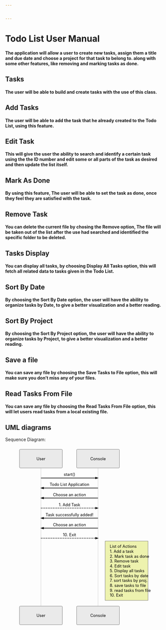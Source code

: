 ```yaml
---


---
```


<h1 id="todo-list-user-manual">Todo List User Manual</h1>
<h4 id="the-application-will-allow-a-user-to-create-new-tasks-assign-them-a-title-and-due-date-and-choose-a-project-for-that-task-to-belong-to.-along-with-some-other-features-like-removing-and-marking-tasks-as-done.">The application will allow a user to create new tasks, assign them a title and due date and choose a project for that task to belong to. along with some other features, like removing and marking tasks as done.</h4>
<h2 id="tasks">Tasks</h2>
<h4 id="the-user-will-be-able-to-build-and-create-tasks-with-the-use-of-this-class.">The user will be able to build and create tasks with the use of this class.</h4>
<h2 id="add-tasks">Add Tasks</h2>
<h4 id="the-user-will-be-able-to-add-the-task-that-he-already-created-to-the-todo-list-using-this-feature.">The user will be able to add the task that he already created to the Todo List, using this feature.</h4>
<h2 id="edit-task">Edit Task</h2>
<h4 id="this-will-give-the-user-the-ability-to-search-and-identify-a-certain-task-using-the-the-id-number-and-edit-some-or-all-parts-of-the-task-as-desired-and-then-update-the-list-itself.">This will give the user the ability to search and identify a certain task using the the ID number and edit some or all parts of the task as desired and then update the list itself.</h4>
<h2 id="mark-as-done">Mark As Done</h2>
<h4 id="by-using-this-feature-the-user-will-be-able-to-set-the-task-as-done-once-they-feel-they-are-satisfied-with-the-task.">By using this feature, The user will be able to set the task as done, once they feel they are satisfied with the task.</h4>
<h2 id="remove-task">Remove Task</h2>
<h4 id="you-can-delete-the-current-file-by-chosing-the-remove-option-the-file-will-be-taken-out-of-the-list-after-the-use-had-searched-and-identified-the-specific-folder-to-be-deleted.">You can delete the current file by chosing the <strong>Remove</strong> option, The file will be taken out of the list after the use had searched and identified the specific folder to be deleted.</h4>
<h2 id="tasks-display">Tasks Display</h2>
<h4 id="you-can-display-all-tasks-by-choosing-display-all-tasks-option-this-will-fetch-all-related-data-to-tasks-given-in-the-todo-list.">You can display all tasks, by choosing <strong>Display All Tasks</strong> option, this will fetch all related data to tasks given in the Todo List.</h4>
<h2 id="sort-by-date">Sort By Date</h2>
<h4 id="by-choosing-the-sort-by-date-option-the-user-will-have-the-ability-to-organize-tasks-by-date-to-give-a-better-visualization-and-a-better-reading.">By choosing the <strong>Sort By Date</strong> option, the user will have the ability to organize tasks by <strong>Date</strong>, to give a better visualization and a better reading.</h4>
<h2 id="sort-by-project">Sort By Project</h2>
<h4 id="by-choosing-the-sort-by-project-option-the-user-will-have-the-ability-to-organize-tasks-by-project-to-give-a-better-visualization-and-a-better-reading.">By choosing the <strong>Sort By Project</strong> option, the user will have the ability to organize tasks by <strong>Project</strong>, to give a better visualization and a better reading.</h4>
<h2 id="save-a-file">Save a file</h2>
<h4 id="you-can-save-any-file-by-choosing-the-save-tasks-to-file-option-this-will-make-sure-you-dont-miss-any-of-your-files.">You can save any file by choosing the <strong>Save Tasks to File</strong> option, this will make sure you don’t miss any of your files.</h4>
<h2 id="read-tasks-from-file">Read Tasks From File</h2>
<h4 id="you-can-save-any-file-by-choosing-the-read-tasks-from-file-option-this-will-let-users-read-tasks-from-a-local-existing-file.">You can save any file by choosing the <strong>Read Tasks From File</strong> option, this will let users read tasks from a local existing file.</h4>
<h2 id="uml-diagrams">UML diagrams</h2>
<p>Sequence Diagram:</p>
<div class="mermaid"><svg xmlns="http://www.w3.org/2000/svg" id="mermaid-svg-s70dtkoydYyKAljf" height="100%" width="100%" style="max-width:550px;" viewBox="-50 -10 550 623"><g></g><g><line id="actor4" x1="75" y1="5" x2="75" y2="612" class="actor-line" stroke-width="0.5px" stroke="#999"></line><rect x="0" y="0" fill="#eaeaea" stroke="#666" width="150" height="65" rx="3" ry="3" class="actor"></rect><text x="75" y="32.5" dominant-baseline="central" alignment-baseline="central" class="actor" style="text-anchor: middle;"><tspan x="75" dy="0">User</tspan></text></g><g><line id="actor5" x1="275" y1="5" x2="275" y2="612" class="actor-line" stroke-width="0.5px" stroke="#999"></line><rect x="200" y="0" fill="#eaeaea" stroke="#666" width="150" height="65" rx="3" ry="3" class="actor"></rect><text x="275" y="32.5" dominant-baseline="central" alignment-baseline="central" class="actor" style="text-anchor: middle;"><tspan x="275" dy="0">Console</tspan></text></g><defs><marker id="arrowhead" refX="5" refY="2" markerWidth="6" markerHeight="4" orient="auto"><path d="M 0,0 V 4 L6,2 Z"></path></marker></defs><defs><marker id="crosshead" markerWidth="15" markerHeight="8" orient="auto" refX="16" refY="4"><path fill="black" stroke="#000000" stroke-width="1px" d="M 9,2 V 6 L16,4 Z" style="stroke-dasharray: 0, 0;"></path><path fill="none" stroke="#000000" stroke-width="1px" d="M 0,1 L 6,7 M 6,1 L 0,7" style="stroke-dasharray: 0, 0;"></path></marker></defs><g><text x="175" y="93" class="messageText" style="text-anchor: middle;">start()</text><line x1="75" y1="100" x2="275" y2="100" class="messageLine0" stroke-width="2" stroke="black" marker-end="url(#arrowhead)" style="fill: none;"></line></g><g><text x="175" y="128" class="messageText" style="text-anchor: middle;">Todo List Application</text><line x1="275" y1="135" x2="75" y2="135" class="messageLine0" stroke-width="2" stroke="black" marker-end="url(#arrowhead)" style="fill: none;"></line></g><g><text x="175" y="163" class="messageText" style="text-anchor: middle;">Choose an action</text><line x1="275" y1="170" x2="75" y2="170" class="messageLine0" stroke-width="2" stroke="black" marker-end="url(#arrowhead)" style="fill: none;"></line></g><g><text x="175" y="198" class="messageText" style="text-anchor: middle;">1. Add Task</text><line x1="75" y1="205" x2="275" y2="205" class="messageLine1" stroke-width="2" stroke="black" marker-end="url(#arrowhead)" style="stroke-dasharray: 3, 3; fill: none;"></line></g><g><text x="175" y="233" class="messageText" style="text-anchor: middle;">Task successfully added!</text><line x1="275" y1="240" x2="75" y2="240" class="messageLine0" stroke-width="2" stroke="black" marker-end="url(#arrowhead)" style="fill: none;"></line></g><g><text x="175" y="268" class="messageText" style="text-anchor: middle;">Choose an action</text><line x1="275" y1="275" x2="75" y2="275" class="messageLine0" stroke-width="2" stroke="black" marker-end="url(#arrowhead)" style="fill: none;"></line></g><g><text x="175" y="303" class="messageText" style="text-anchor: middle;">10. Exit</text><line x1="75" y1="310" x2="275" y2="310" class="messageLine1" stroke-width="2" stroke="black" marker-end="url(#arrowhead)" style="stroke-dasharray: 3, 3; fill: none;"></line></g><g><rect x="300" y="320" fill="#EDF2AE" stroke="#666" width="150" height="207" rx="0" ry="0" class="note"></rect><text x="296" y="344" fill="black" class="noteText"><tspan x="316" fill="black">List of Actions</tspan></text><text x="296" y="361" fill="black" class="noteText"><tspan x="316" fill="black">1. Add a task</tspan></text><text x="296" y="378" fill="black" class="noteText"><tspan x="316" fill="black">2. Mark task as done</tspan></text><text x="296" y="395" fill="black" class="noteText"><tspan x="316" fill="black"> 3. Remove task </tspan></text><text x="296" y="412" fill="black" class="noteText"><tspan x="316" fill="black"> 4. Edit task </tspan></text><text x="296" y="429" fill="black" class="noteText"><tspan x="316" fill="black"> 5. Display all tasks </tspan></text><text x="296" y="446" fill="black" class="noteText"><tspan x="316" fill="black"> 6. Sort tasks by date </tspan></text><text x="296" y="463" fill="black" class="noteText"><tspan x="316" fill="black"> 7. sort tasks by proj. </tspan></text><text x="296" y="480" fill="black" class="noteText"><tspan x="316" fill="black"> 8. save tasks to file </tspan></text><text x="296" y="497" fill="black" class="noteText"><tspan x="316" fill="black"> 9. read tasks from file </tspan></text><text x="296" y="514" fill="black" class="noteText"><tspan x="316" fill="black"> 10. Exit </tspan></text><text x="296" y="531" fill="black" class="noteText"><tspan x="316" fill="black"></tspan></text></g><g><rect x="0" y="547" fill="#eaeaea" stroke="#666" width="150" height="65" rx="3" ry="3" class="actor"></rect><text x="75" y="579.5" dominant-baseline="central" alignment-baseline="central" class="actor" style="text-anchor: middle;"><tspan x="75" dy="0">User</tspan></text></g><g><rect x="200" y="547" fill="#eaeaea" stroke="#666" width="150" height="65" rx="3" ry="3" class="actor"></rect><text x="275" y="579.5" dominant-baseline="central" alignment-baseline="central" class="actor" style="text-anchor: middle;"><tspan x="275" dy="0">Console</tspan></text></g></svg></div>

